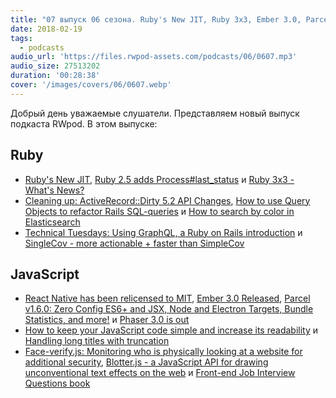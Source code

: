 ```yaml
---
title: "07 выпуск 06 сезона. Ruby's New JIT, Ruby 3x3, Ember 3.0, Parcel v1.6.0, Phaser 3.0, SingleCov, Face-verify.js, Blotter.js и прочее"
date: 2018-02-19
tags:
  - podcasts
audio_url: 'https://files.rwpod-assets.com/podcasts/06/0607.mp3'
audio_size: 27513202
duration: '00:28:38'
cover: '/images/covers/06/0607.webp'
---
```


Добрый день уважаемые слушатели. Представляем новый выпуск подкаста RWpod. В этом выпуске:

## Ruby

- [Ruby's New JIT](https://medium.com/square-corner-blog/rubys-new-jit-91a5c864dd10), [Ruby 2.5 adds Process#last_status](https://medium.com/@atul9/ruby-2-5-adds-process-last-status-690fe5dc369a) и [Ruby 3x3 - What's News?](https://planetruby.github.io/calendar/ruby3x3)
- [Cleaning up: ActiveRecord::Dirty 5.2 API Changes](https://www.ombulabs.com/blog/rails/upgrades/active-record-5-1-api-changes.html), [How to use Query Objects to refactor Rails SQL-queries](https://mkdev.me/en/posts/how-to-use-query-objects-to-refactor-rails-sql-queries) и [How to search by color in Elasticsearch](https://www.cookieshq.co.uk/posts/elasticsearch-searching-by-colour)
- [Technical Tuesdays: Using GraphQL, a Ruby on Rails introduction](https://medium.com/@UnicornAgency/you-should-be-using-graphql-a-ruby-introduction-9b1de3b001dd) и [SingleCov - more actionable + faster than SimpleCov](https://github.com/grosser/single_cov)

## JavaScript

- [React Native has been relicensed to MIT](https://github.com/facebook/react-native/commit/26684cf3adf4094eb6c405d345a75bf8c7c0bf88), [Ember 3.0 Released](https://emberjs.com/blog/2018/02/14/ember-3-0-released.html), [Parcel v1.6.0: Zero Config ES6+ and JSX, Node and Electron Targets, Bundle Statistics, and more!](https://medium.com/@devongovett/parcel-v1-6-0-46f4a2514668) и [Phaser 3.0 is out](https://phaser.io/)
- [How to keep your JavaScript code simple and increase its readability](https://medium.freecodecamp.org/how-to-keep-your-javascript-code-simple-and-increase-its-readability-94d6a949afc4) и [Handling long titles with truncation](https://assortment.io/posts/handling-long-titles-with-truncation)
- [Face-verify.js: Monitoring who is physically looking at a website for additional security](https://blog.machinebox.io/face-verify-js-monitoring-who-is-looking-at-a-website-for-additional-security-1d6025a8fedd), [Blotter.js - a JavaScript API for drawing unconventional text effects on the web](https://blotter.js.org/) и [Front-end Job Interview Questions book](https://github.com/yangshun/front-end-interview-handbook)
